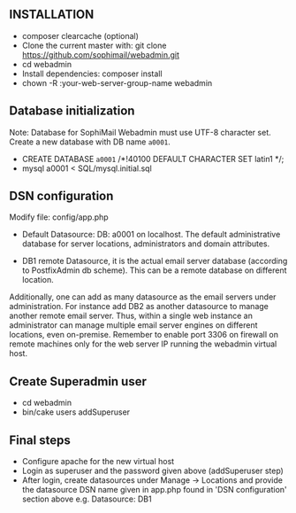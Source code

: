 ## INSTALLATION
- composer clearcache (optional)
- Clone the current master with: git clone https://github.com/sophimail/webadmin.git
- cd webadmin
- Install dependencies: composer install
- chown -R :your-web-server-group-name webadmin



## Database initialization

Note: Database for SophiMail Webadmin must use UTF-8 character set. Create a new database with DB name `a0001`.

- CREATE DATABASE `a0001` /*!40100 DEFAULT CHARACTER SET latin1 */;
- mysql a0001 < SQL/mysql.initial.sql


## DSN configuration
Modify file: config/app.php

- Default Datasource: DB: a0001 on localhost.
The default administrative database for server locations, administrators and domain attributes.

- DB1 remote Datasource, it is the actual email server database (according to PostfixAdmin db scheme). This can be a remote database on different location.
 
Additionally, one can add as many datasource as the email servers under administration. For instance add DB2 as another datasource to manage another remote email server.
Thus, within a single web instance an administrator can manage multiple email server engines on different locations, even on-premise. Remember to enable port 3306 on firewall on remote machines only for the web server IP running the webadmin virtual host.

## Create Superadmin user
- cd webadmin
- bin/cake users addSuperuser


## Final steps
- Configure apache for the new virtual host
- Login as superuser and the password given above (addSuperuser step)
- After login, create datasources under Manage -> Locations and provide the datasource DSN name given in app.php found in 'DSN configuration' section above e.g. Datasource: DB1

